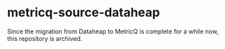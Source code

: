# metricq-source-dataheap

Since the migration from Dataheap to MetricQ is complete for a while now, this repository is archived.
